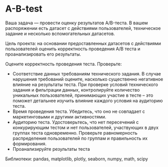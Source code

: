 # A-B-test

Ваша задача — провести оценку результатов A/B-теста. В вашем распоряжении есть датасет с действиями пользователей, техническое задание и несколько вспомогательных датасетов.

Цель проекта: на основании предоставленных датасетов с действиями пользователей оценить корректность проведения А/В теста и проанализировать его результаты.

Оцените корректность проведения теста. Проверьте:
- Соответствие данных требованиям технического задания. В случае нарушения требований оцените, насколько существенно негативное влияние на результаты теста. При проверке условий технического задания и фильтрации данных, контролируйте количество уникальных пользователей, принимающих участие в тесте – это поможет детальнее изучить влияние каждого условия на аудиторию теста.
- Время проведения теста. Убедитесь, что оно не совпадает с маркетинговыми и другими активностями.
- Аудиторию теста. Удостоверьтесь, что нет пересечений с конкурирующим тестом и нет пользователей, участвующих в двух группах теста одновременно. Проверьте равномерность распределения пользователей по группам и правильность их формирования.
- Проанализируйте результаты теста

Библиотеки: pandas, matplotlib, plotly, seaborn, numpy, math, scipy

